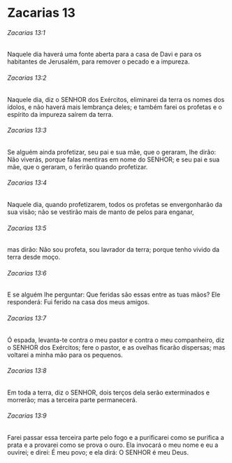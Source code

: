 # Zacarias 13

###### Zacarias 13:1

Naquele dia haverá uma fonte aberta para a casa de Davi e para os habitantes de Jerusalém, para remover o pecado e a impureza.

###### Zacarias 13:2

Naquele dia, diz o SENHOR dos Exércitos, eliminarei da terra os nomes dos ídolos, e não haverá mais lembrança deles; e também farei os profetas e o espírito da impureza saírem da terra.

###### Zacarias 13:3

Se alguém ainda profetizar, seu pai e sua mãe, que o geraram, lhe dirão: Não viverás, porque falas mentiras em nome do SENHOR; e seu pai e sua mãe, que o geraram, o ferirão quando profetizar.

###### Zacarias 13:4

Naquele dia, quando profetizarem, todos os profetas se envergonharão da sua visão; não se vestirão mais de manto de pelos para enganar,

###### Zacarias 13:5

mas dirão: Não sou profeta, sou lavrador da terra; porque tenho vivido da terra desde moço.

###### Zacarias 13:6

E se alguém lhe perguntar: Que feridas são essas entre as tuas mãos? Ele responderá: Fui ferido na casa dos meus amigos.

###### Zacarias 13:7

Ó espada, levanta-te contra o meu pastor e contra o meu companheiro, diz o SENHOR dos Exércitos; fere o pastor, e as ovelhas ficarão dispersas; mas voltarei a minha mão para os pequenos.

###### Zacarias 13:8

Em toda a terra, diz o SENHOR, dois terços dela serão exterminados e morrerão; mas a terceira parte permanecerá.

###### Zacarias 13:9

Farei passar essa terceira parte pelo fogo e a purificarei como se purifica a prata e a provarei como se prova o ouro. Ela invocará o meu nome e eu a ouvirei; e direi: É meu povo; e ela dirá: O SENHOR é meu Deus.

